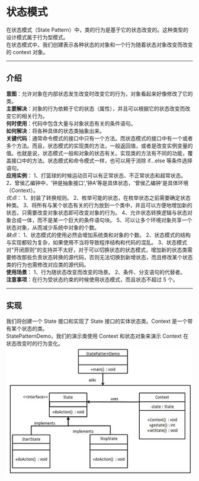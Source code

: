# 状态模式
在状态模式（State Pattern）中，类的行为是基于它的状态改变的。这种类型的设计模式属于行为型模式。    
在状态模式中，我们创建表示各种状态的对象和一个行为随着状态对象改变而改变的 context 对象。
***
## 介绍
__意图__：允许对象在内部状态发生改变时改变它的行为，对象看起来好像修改了它的类。     
__主要解决__：对象的行为依赖于它的状态（属性），并且可以根据它的状态改变而改变它的相关行为。   
__何时使用__：代码中包含大量与对象状态有关的条件语句。    
__如何解决__：将各种具体的状态类抽象出来。     
__关键代码__：通常命令模式的接口中只有一个方法。而状态模式的接口中有一个或者多个方法。而且，状态模式的实现类的方法，一般返回值，或者是改变实例变量的值。也就是说，状态模式一般和对象的状态有关。实现类的方法有不同的功能，覆盖接口中的方法。状态模式和命令模式一样，也可以用于消除 if...else 等条件选择语句。   
__应用实例__： 1、打篮球的时候运动员可以有正常状态、不正常状态和超常状态。 2、曾侯乙编钟中，'钟是抽象接口','钟A'等是具体状态，'曾侯乙编钟'是具体环境（Context）。    
*优点*： 1、封装了转换规则。 2、枚举可能的状态，在枚举状态之前需要确定状态种类。 3、将所有与某个状态有关的行为放到一个类中，并且可以方便地增加新的状态，只需要改变对象状态即可改变对象的行为。 4、允许状态转换逻辑与状态对象合成一体，而不是某一个巨大的条件语句块。 5、可以让多个环境对象共享一个状态对象，从而减少系统中对象的个数。    
*缺点*： 1、状态模式的使用必然会增加系统类和对象的个数。 2、状态模式的结构与实现都较为复杂，如果使用不当将导致程序结构和代码的混乱。 3、状态模式对"开闭原则"的支持并不太好，对于可以切换状态的状态模式，增加新的状态类需要修改那些负责状态转换的源代码，否则无法切换到新增状态，而且修改某个状态类的行为也需修改对应类的源代码。    
__使用场景__： 1、行为随状态改变而改变的场景。 2、条件、分支语句的代替者。     
__注意事项__：在行为受状态约束的时候使用状态模式，而且状态不超过 5 个。   
***
## 实现
我们将创建一个 State 接口和实现了 State 接口的实体状态类。Context 是一个带有某个状态的类。    
StatePatternDemo，我们的演示类使用 Context 和状态对象来演示 Context 在状态改变时的行为变化。
![状态模式的 UML 图](https://github.com/d470969047h/learn/blob/master/learn-designPattern/src/main/java/com/daihui/state/resources/state_pattern_uml_diagram.jpg)
